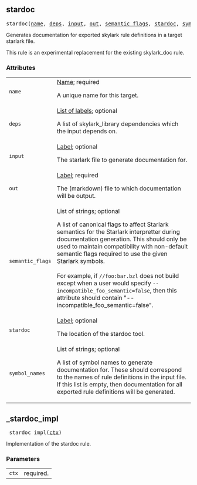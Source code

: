 <a name="#stardoc"></a>
## stardoc

<pre>
stardoc(<a href="#stardoc-name">name</a>, <a href="#stardoc-deps">deps</a>, <a href="#stardoc-input">input</a>, <a href="#stardoc-out">out</a>, <a href="#stardoc-semantic_flags">semantic_flags</a>, <a href="#stardoc-stardoc">stardoc</a>, <a href="#stardoc-symbol_names">symbol_names</a>)
</pre>


Generates documentation for exported skylark rule definitions in a target starlark file.

This rule is an experimental replacement for the existing skylark_doc rule.


### Attributes

<table class="params-table">
  <colgroup>
    <col class="col-param" />
    <col class="col-description" />
  </colgroup>
  <tbody>
    <tr id="stardoc-name">
      <td><code>name</code></td>
      <td>
        <a href="https://bazel.build/docs/build-ref.html#name">Name</a>; required
        <p>
          A unique name for this target.
        </p>
      </td>
    </tr>
    <tr id="stardoc-deps">
      <td><code>deps</code></td>
      <td>
        <a href="https://bazel.build/docs/build-ref.html#labels">List of labels</a>; optional
        <p>
          A list of skylark_library dependencies which the input depends on.
        </p>
      </td>
    </tr>
    <tr id="stardoc-input">
      <td><code>input</code></td>
      <td>
        <a href="https://bazel.build/docs/build-ref.html#labels">Label</a>; optional
        <p>
          The starlark file to generate documentation for.
        </p>
      </td>
    </tr>
    <tr id="stardoc-out">
      <td><code>out</code></td>
      <td>
        <a href="https://bazel.build/docs/build-ref.html#labels">Label</a>; required
        <p>
          The (markdown) file to which documentation will be output.
        </p>
      </td>
    </tr>
    <tr id="stardoc-semantic_flags">
      <td><code>semantic_flags</code></td>
      <td>
        List of strings; optional
        <p>
          A list of canonical flags to affect Starlark semantics for the Starlark interpretter
during documentation generation. This should only be used to maintain compatibility with
non-default semantic flags required to use the given Starlark symbols.
<br><br>For example, if <code>//foo:bar.bzl</code> does not build except when a user would specify
<code>--incompatible_foo_semantic=false</code>, then this attribute should contain
"--incompatible_foo_semantic=false".
        </p>
      </td>
    </tr>
    <tr id="stardoc-stardoc">
      <td><code>stardoc</code></td>
      <td>
        <a href="https://bazel.build/docs/build-ref.html#labels">Label</a>; optional
        <p>
          The location of the stardoc tool.
        </p>
      </td>
    </tr>
    <tr id="stardoc-symbol_names">
      <td><code>symbol_names</code></td>
      <td>
        List of strings; optional
        <p>
          A list of symbol names to generate documentation for. These should correspond to
the names of rule definitions in the input file. If this list is empty, then
documentation for all exported rule definitions will be generated.
        </p>
      </td>
    </tr>
  </tbody>
</table>


## _stardoc_impl

<pre>
_stardoc_impl(<a href="#_stardoc_impl-ctx">ctx</a>)
</pre>

Implementation of the stardoc rule.

### Parameters

<table class="params-table">
  <colgroup>
    <col class="col-param" />
    <col class="col-description" />
  </colgroup>
  <tbody>
    <tr id="_stardoc_impl-ctx">
      <td><code>ctx</code></td>
      <td>
        required.
      </td>
    </tr>
  </tbody>
</table>



